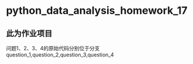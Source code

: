 # python_data_analysis_homework_17
## 此为作业项目
问题1、2、3、4的原始代码分别位于分支question_1,question_2,question_3,question_4
